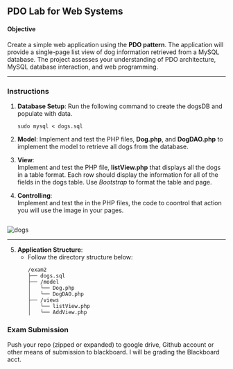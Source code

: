 ## PDO Lab for Web Systems

#### Objective
Create a simple web application using the **PDO pattern**. The application will provide a single-page list view of dog information retrieved from a MySQL database. The project assesses your understanding of PDO architecture, MySQL database interaction, and web programming.

---

### Instructions

1. **Database Setup**: 
   Run the following command to create the dogsDB and populate with data.
   ```
   sudo mysql < dogs.sql
   ```

2. **Model**:
   Implement and test the PHP files, **Dog.php**, and **DogDAO.php** to implement the model to retrieve all dogs from the database.

3. **View**:  
   Implement and test the PHP file, **listView.php** that displays all the dogs in a table format. Each row should display the information for all of the fields in the dogs table. Use *Bootstrap* to format the table and page.
   
4. **Controlling**:  
   Implement and test the in the PHP files, the code to coontrol that action you will use the image in your pages.
   ```  
<img src="dogs.png" alt="dogs">

---

5. **Application Structure**:  
   - Follow the directory structure below:  
     ```
     /exam2
     ├── dogs.sql
     ├── /model
     │   └── Dog.php
     │   └── DogDAO.php
     ├── /views
     │   └── listView.php
     │   └── AddView.php
   
     ```

### Exam Submission

Push your repo (zipped or expanded) to google drive, Github account or other means of submission to blackboard.  I will be grading the Blackboard acct.

